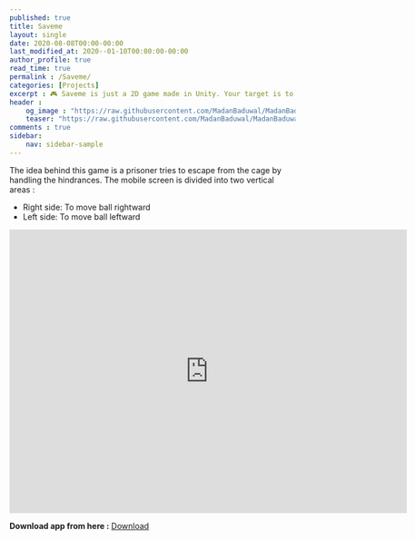 ```yaml
---
published: true
title: Saveme
layout: single
date: 2020-08-08T00:00-00:00
last_modified_at: 2020--01-10T00:00:00-00:00
author_profile: true
read_time: true
permalink : /Saveme/
categories: [Projects]
excerpt : 🎮 Saveme is just a 2D game made in Unity. Your target is to try to escape from the cage to get more scores.
header :
    og_image : "https://raw.githubusercontent.com/MadanBaduwal/MadanBaduwal.github.io/main/images/4.savemegit.jpg"
    teaser: "https://raw.githubusercontent.com/MadanBaduwal/MadanBaduwal.github.io/main/images/4.savemegit.jpg"
comments : true
sidebar:
    nav: sidebar-sample
---
```


The idea behind this game is a prisoner tries to escape from the cage by handling the hindrances.  The mobile screen is divided into two vertical areas :

* Right side: To move ball rightward
* Left side: To move ball leftward

<iframe width="700" height="500" src="https://www.youtube.com/embed/HqarO_J9Udo" frameborder="0" allow="accelerometer; autoplay; encrypted-media; gyroscope; picture-in-picture" allowfullscreen></iframe>

<br>

**Download app from here :** <a href="https://apkpure.com/p/com.saveme.Saveme" class="btn btn--success">Download</a>

